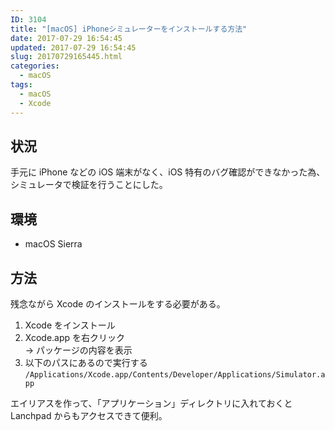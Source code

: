 ```yaml
---
ID: 3104
title: "[macOS] iPhoneシミュレーターをインストールする方法"
date: 2017-07-29 16:54:45
updated: 2017-07-29 16:54:45
slug: 20170729165445.html
categories:
  - macOS
tags:
  - macOS
  - Xcode
---
```


## 状況

手元に iPhone などの iOS 端末がなく、iOS 特有のバグ確認ができなかった為、シミュレータで検証を行うことにした。

## 環境

- macOS Sierra

## 方法

残念ながら Xcode のインストールをする必要がある。

1. Xcode をインストール
1. Xcode.app を右クリック  
   → パッケージの内容を表示
1. 以下のパスにあるので実行する
   `/Applications/Xcode.app/Contents/Developer/Applications/Simulator.app`

エイリアスを作って、「アプリケーション」ディレクトリに入れておくと Lanchpad からもアクセスできて便利。
